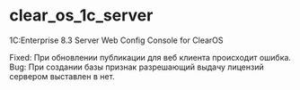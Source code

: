 # clear_os_1c_server
1C:Enterprise 8.3 Server Web Config Console for ClearOS 

Fixed: При обновлении публикации для веб клиента происходит ошибка. 
Bug: При создании базы признак разрешающий выдачу лицензий сервером выставлен в нет.


